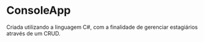 # ConsoleApp
Criada utilizando a linguagem C#, com a finalidade de gerenciar estagiários através de um CRUD. 
